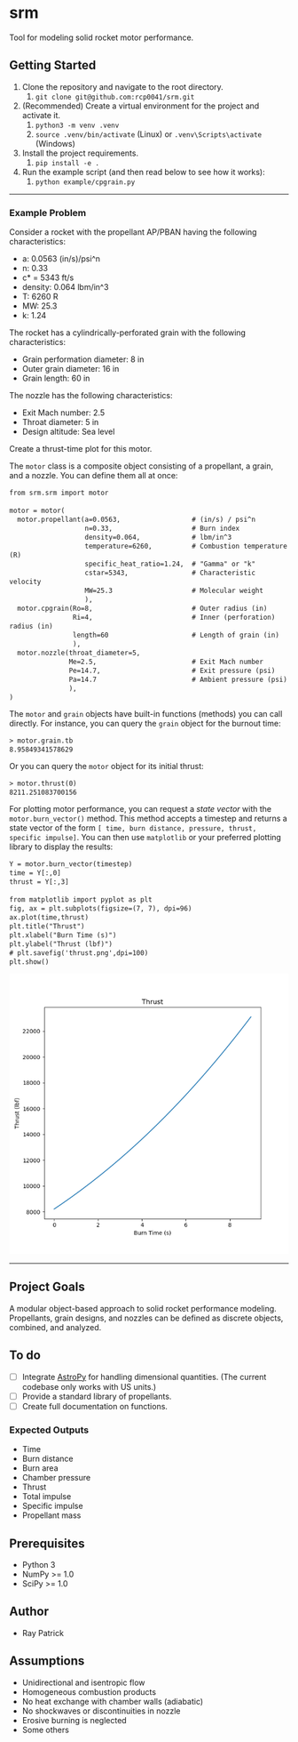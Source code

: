 # srm
Tool for modeling solid rocket motor performance.

## Getting Started

1. Clone the repository and navigate to the root directory.
   1. `git clone git@github.com:rcp0041/srm.git`
2. (Recommended) Create a virtual environment for the project and activate it.
   1. `python3 -m venv .venv`
   2. `source .venv/bin/activate` (Linux) or
   `.venv\Scripts\activate` (Windows)
3. Install the project requirements.
   1. `pip install -e .`
4. Run the example script (and then read below to see how it works):
   1. `python example/cpgrain.py`

***

### Example Problem
Consider a rocket with the propellant AP/PBAN having the following characteristics:
- a: 0.0563 (in/s)/psi^n
- n: 0.33
- c* = 5343 ft/s
- density: 0.064 lbm/in^3
- T: 6260 R
- MW: 25.3
- k: 1.24

The rocket has a cylindrically-perforated grain with the following characteristics:
- Grain performation diameter: 8 in
- Outer grain diameter: 16 in
- Grain length: 60 in

The nozzle has the following characteristics:
- Exit Mach number: 2.5
- Throat diameter: 5 in
- Design altitude: Sea level

Create a thrust-time plot for this motor.

The `motor` class is a composite object consisting of a propellant, a grain, and a nozzle. You can define them all at once:
```
from srm.srm import motor

motor = motor(
  motor.propellant(a=0.0563,                  # (in/s) / psi^n
                   n=0.33,                    # Burn index
                   density=0.064,             # lbm/in^3
                   temperature=6260,          # Combustion temperature (R)
                   specific_heat_ratio=1.24,  # "Gamma" or "k"
                   cstar=5343,                # Characteristic velocity
                   MW=25.3                    # Molecular weight
                   ),
  motor.cpgrain(Ro=8,                         # Outer radius (in)
                Ri=4,                         # Inner (perforation) radius (in)
                length=60                     # Length of grain (in)
                ),
  motor.nozzle(throat_diameter=5,
               Me=2.5,                        # Exit Mach number
               Pe=14.7,                       # Exit pressure (psi)
               Pa=14.7                        # Ambient pressure (psi)
               ),
)
```
The `motor` and `grain` objects have built-in functions (methods) you can call directly. For instance, you can query the `grain` object for the burnout time:
```
> motor.grain.tb
8.95849341578629
```
Or you can query the `motor` object for its initial thrust:
```
> motor.thrust(0)
8211.251083700156
```
For plotting motor performance, you can request a *state vector* with the `motor.burn_vector()` method. This method accepts a timestep and returns a state vector of the form `[ time, burn distance, pressure, thrust, specific impulse]`. You can then use `matplotlib` or your preferred plotting library to display the results:

```
Y = motor.burn_vector(timestep)
time = Y[:,0]
thrust = Y[:,3]

from matplotlib import pyplot as plt
fig, ax = plt.subplots(figsize=(7, 7), dpi=96)
ax.plot(time,thrust)
plt.title("Thrust")
plt.xlabel("Burn Time (s)")
plt.ylabel("Thrust (lbf)")
# plt.savefig('thrust.png',dpi=100)
plt.show()
```
![A thrust-time plot generated with matplotlib](https://github.com/rcp0041/srm/blob/main/example/thrust.png?raw=true)

***

## Project Goals

A modular object-based approach to solid rocket performance modeling. Propellants, grain designs, and nozzles can be defined as discrete objects, combined, and analyzed.

## To do

- [ ] Integrate [AstroPy](https://docs.astropy.org/en/stable/units/) for handling dimensional quantities. (The current codebase only works with US units.)
- [ ] Provide a standard library of propellants.
- [ ] Create full documentation on functions.

### Expected Outputs

- Time
- Burn distance
- Burn area
- Chamber pressure
- Thrust
- Total impulse
- Specific impulse
- Propellant mass

## Prerequisites

- Python 3
- NumPy >= 1.0
- SciPy >= 1.0

## Author

- Ray Patrick

## Assumptions

- Unidirectional and isentropic flow
- Homogeneous combustion products
- No heat exchange with chamber walls (adiabatic)
- No shockwaves or discontinuities in nozzle
- Erosive burning is neglected
- Some others
